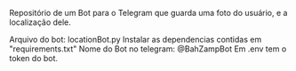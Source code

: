 Repositório de um Bot para o Telegram que guarda uma foto do usuário, e a localização dele.

Arquivo do bot: locationBot.py
Instalar as dependencias contidas em "requirements.txt"
Nome do Bot no telegram: @BahZampBot
Em .env tem o token do bot.